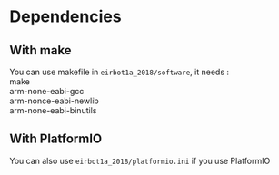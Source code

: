 
# Dependencies

## With make
You can use makefile in `eirbot1a_2018/software`, it needs :  
make  
arm-none-eabi-gcc  
arm-nonce-eabi-newlib  
arm-none-eabi-binutils  

## With PlatformIO
You can also use `eirbot1a_2018/platformio.ini` if you use PlatformIO  
